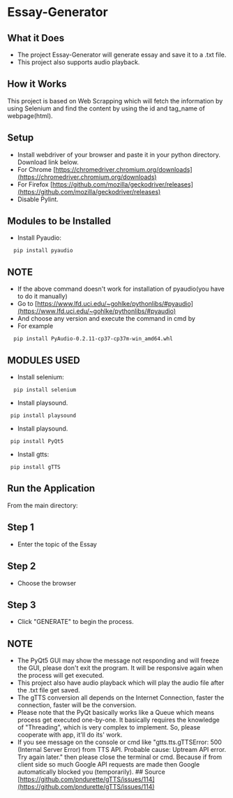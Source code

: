 # Essay-Generator

## What it Does

- The project Essay-Generator will generate essay and save it to a .txt file.
- This project also supports audio playback.

## How it Works

This project is based on Web Scrapping which will fetch the information by using Selenium and find the content by using the id and tag_name of webpage(html).

## Setup

- Install webdriver of your browser and paste it in your python directory. Download link below. 
- For Chrome [https://chromedriver.chromium.org/downloads](https://chromedriver.chromium.org/downloads)
- For Firefox [https://github.com/mozilla/geckodriver/releases](https://github.com/mozilla/geckodriver/releases)
- Disable Pylint.

## Modules to be Installed
* Install Pyaudio:
```
  pip install pyaudio
```
## NOTE 
- If the above command doesn't work for installation of pyaudio(you have to do it manually)
- Go to [https://www.lfd.uci.edu/~gohlke/pythonlibs/#pyaudio](https://www.lfd.uci.edu/~gohlke/pythonlibs/#pyaudio)
- And choose any version and execute the command in cmd by
- For example
```
  pip install PyAudio‑0.2.11‑cp37‑cp37m‑win_amd64.whl
```

## MODULES USED

* Install selenium:

```
  pip install selenium

```
* Install playsound.
 
 ```
  pip install playsound
 
 ```
* Install playsound.
 
 ```
  pip install PyQt5
 
 ```

* Install gtts:
 ```
  pip install gTTS

  ```


## Run the Application

From the main directory:

## Step 1
- Enter the topic of the Essay
## Step 2
- Choose the browser 
## Step 3
- Click "GENERATE" to begin the process.

## NOTE
- The PyQt5 GUI may show the message not responding and will freeze the GUI, please don't exit the program. It will be responsive again when the process will get executed.
- This project also have audio playback which will play the audio file after the .txt file get saved.
- The gTTS conversion all depends on the Internet Connection, faster the connection, faster will be the conversion.
- Please note that the PyQt basically works like a Queue which means process get executed one-by-one. It basically requires the knowledge of "Threading", which is very complex to implement. So, please cooperate with app, it'll do its' work.
- If you see message on the console or cmd like "gtts.tts.gTTSError: 500 (Internal Server Error) from TTS API. Probable cause: Uptream API error. Try again later." then please close the terminal or cmd. Because if from client side so much Google API requests are made then Google automatically blocked you (temporarily). ## Source [https://github.com/pndurette/gTTS/issues/114](https://github.com/pndurette/gTTS/issues/114)
